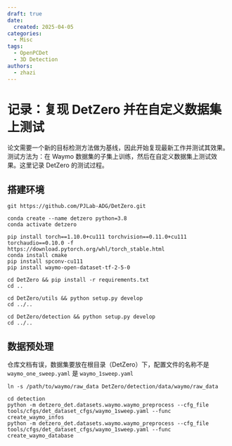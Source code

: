```yaml
---
draft: true
date:
  created: 2025-04-05
categories:
  - Misc
tags:
  - OpenPCDet
  - 3D Detection
authors:
  - zhazi
---
```


# 记录：复现 DetZero 并在自定义数据集上测试

论文需要一个新的目标检测方法做为基线，因此开始复现最新工作并测试其效果。测试方法为：在 Waymo 数据集的子集上训练，然后在自定义数据集上测试效果。这里记录 DetZero 的测试过程。

## 搭建环境

```srl
git https://github.com/PJLab-ADG/DetZero.git

conda create --name detzero python=3.8
conda activate detzero

pip install torch==1.10.0+cu111 torchvision==0.11.0+cu111 torchaudio==0.10.0 -f https://download.pytorch.org/whl/torch_stable.html
conda install cmake
pip install spconv-cu111
pip install waymo-open-dataset-tf-2-5-0

cd DetZero && pip install -r requirements.txt
cd ..

cd DetZero/utils && python setup.py develop
cd ../..

cd DetZero/detection && python setup.py develop
cd ../..
```

## 数据预处理

仓库文档有误，数据集要放在根目录（DetZero）下，配置文件的名称不是 `waymo_one_sweep.yaml` 是 `waymo_1sweep.yaml`
```srl
ln -s /path/to/waymo/raw_data DetZero/detection/data/waymo/raw_data

cd detection
python -m detzero_det.datasets.waymo.waymo_preprocess --cfg_file tools/cfgs/det_dataset_cfgs/waymo_1sweep.yaml --func create_waymo_infos
python -m detzero_det.datasets.waymo.waymo_preprocess --cfg_file tools/cfgs/det_dataset_cfgs/waymo_1sweep.yaml --func create_waymo_database
```

